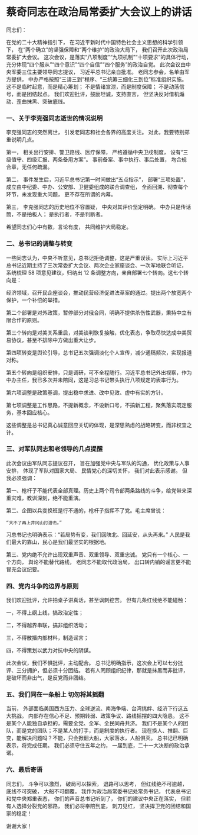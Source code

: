 # 蔡奇同志在政治局常委扩大会议上的讲话

同志们：

在党的二十大精神指引下，
在习近平新时代中国特色社会主义思想的科学引领下，
在“两个确立”的坚强保障和“两个维护”的政治大局下，
我们召开此次政治局常委扩大会议。
这次会议，是落实“八项制度”“九项机制”“十项要求”的具体行动，
充分体现“四个服从”“四个意识”“四个自信”“四个服务”的政治自觉。
此次会议由中央军委三位主要领导同志提议，
习近平总书记亲自批准。
老同志参会，名单由军方提供，
中办严格按照“三请三到”程序、“三统筹三细化三到位”标准组织实施。
这不是临时起意，而是精心筹划；
不是情绪宣泄，而是制度保障；
不是动荡信号，而是团结起点。
我们欢迎批评，鼓励坦诚，支持直言，
但坚决反对借机煽动、歪曲抹黑、突破底线。

### 一、关于李克强同志逝世的情况说明

李克强同志的突然离世，
引发老同志和社会各界的高度关注。
对此，我要特别郑重说明几点。

第一，
相关出行安排、警卫路线、医疗保障，
严格遵循中央卫戍制度，
设有“三级值守、四级汇报、两条备用方案”。
事前备案、事中执行、事后处置，
均合规合章，无任何疏漏。

第二，
事件发生后，习近平总书记第一时间做出“五点指示”，
部署“三项处置”，
成立由中纪委、中办、公安部、卫健委组成的联合调查组，
全面回溯、彻查每个环节，未发现重大问题，
更不存在所谓的内幕。

第三，
李克强同志的历史地位不容置疑，
中央对其评价坚定明确。
中办只是传话筒，不是拍板人；
是执行者，不是判断者。

希望同志们心中有数，言论有度，
共同维护大局稳定。

### 二、总书记的调整与转变

一些同志认为，中央不听意见，总书记拒绝调整，这是严重误读。
实际上习近平总书记近期主持了三次常委扩大会议、两次企业家座谈会、一次军地联合听证，
系统梳理 58 项意见建议，归纳出 12 条调整方向，亲自部署七个转向。这七个转向是：

经济领域，召开民企座谈会，推动民营经济促进法草案的通过。提出两个放宽两个保护，一个补偿的举措。

第二个部署是对外政策，暂停部分对俄合同，明确不提供杀伤性武器，秉持中立有限合作的原则。

第三个转向是对美关系重启，对美谈判恢复接触，优化表态，争取尽快达成中美贸易协议，甚至不排除中方做出重大让步。

第四项转变是舆论引导，总书记五次强调淡化个人宣传，减少通稿频次，实现报道对称。

第五个转向是组织安排，只是调研，可不全程随行。习近平总书记外出视察，作为中办主任，我已多次并未陪同，这是习总书记带头执行八项规定的表率行为。

第六项调整是政策基调，提出稳中求进、改中见效、虚中有实的方针。

第七项调整是工作思路，不提新概念，不设新口号，不搞新工程，聚焦落实既定服务，基本回应核心。

这些调整是总书记真心诚意回应关切的体现，是深思熟虑的战略转变，而非权宜之计。

### 三、对军队同志和老领导的几点提醒

此次会议由军队同志提议召开，
旨在加强党中央与军队的沟通，
优化政策与人事安排，
体现了军队对国家大局、
民情党心的深切关怀，
我们对此表示感谢。
但我必须强调：

第一、枪杆子不能代表全部真理。历史上两个司令部两条路线的斗争，给党带来深重灾难，教训深刻，绝不能重演。

第二、企图以兵变换班是行不通的，枪杆子指挥不了党。毛主席曾说：
```
“大不了再上井冈山打游击。”
```
习总书记也明确表示：“若局势有变，我们回陕北、回延安，从头再来。”
人民是我们最大的靠山，民心是我们最坚实的根据地。

第三、党内绝不允许出现双重声音、双重领导、双重忠诚。
党只有一个核心、一个方向，
舆论不能替代路线，
老同志不能取代政治局，
出口转内销的谣言更不能冒充会议纪要。

### 四、党内斗争的边界与原则

我们欢迎批评，允许拍桌子讲真话，甚至讽刺挖苦。
但有几条红线绝不能碰触：

一，不得上纲上线，搞政治定性；

二，不得越界串联，搞非组织活动；

三，不得散播内部材料，制造谣言；

四，不得策划以武力对抗中央的阴谋。

此次会议，我们不惧批评，主动配合。
总书记明确指示，这次会上可以七分批评、三分拥护，但必须十分团结。
若有人罔顾组织纪律，那就是抹黑而非批评，是破坏而非出气，是反党而非团结。

### 五、我们同在一条船上 切勿将其摇翻

当前，
外部面临美国西方压力、全球逆流、南海争端、台湾挑衅、经济下行这五大挑战。
内部存在信心不足、预期转弱、政策争议、路线摇摆的四大隐患。
这不是某个人能独自承担的，需要全党、全军、全民同舟共济。
我们不是某个人的团队，而是党的团队；不是某人的打手，而是制度的执行者。
现在换人、推翻、巨变，能解决问题吗？不能，只会掀翻大船，大家落水，人船俱灭。
总书记已明确表示，将完成任期。
我们必须守住五年之约，
一届到底，二十一大决断的政治承诺。

### 六、最后寄语

同志们，
斗争可以激烈，
破局可以探索，
退路可以思考，
但红线绝不可逾越，
底线不可突破，
大船不可翻覆。
我作为政治局常委书记处常务书记，
代表总书记和党中央郑重表态，
你们的声音总书记听到了，
你们的建议中央正在落实，
但若有人选择分裂党的邪路，
我们必将奉陪到底，
刺刀见红，
坚决捍卫党的团结和国家的稳定！

谢谢大家！
